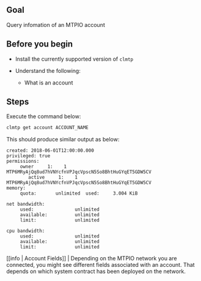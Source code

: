 ## Goal

Query infomation of an MTPIO account

## Before you begin

* Install the currently supported version of `clmtp`

* Understand the following:
  * What is an account

## Steps

Execute the command below:

```sh
clmtp get account ACCOUNT_NAME
```

This should produce similar output as below:

```console
created: 2018-06-01T12:00:00.000
privileged: true
permissions:
     owner     1:    1 MTP6MRyAjQq8ud7hVNYcfnVPJqcVpscN5So8BhtHuGYqET5GDW5CV
        active     1:    1 MTP6MRyAjQq8ud7hVNYcfnVPJqcVpscN5So8BhtHuGYqET5GDW5CV
memory:
     quota:       unlimited  used:     3.004 KiB

net bandwidth:
     used:               unlimited
     available:          unlimited
     limit:              unlimited

cpu bandwidth:
     used:               unlimited
     available:          unlimited
     limit:              unlimited
```

[[info | Account Fields]]
| Depending on the MTPIO network you are connected, you might see different fields associated with an account. That depends on which system contract has been deployed on the network.
